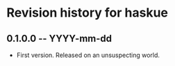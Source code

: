 # Revision history for haskue

## 0.1.0.0 -- YYYY-mm-dd

* First version. Released on an unsuspecting world.
